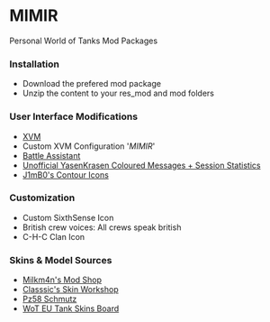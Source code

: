# MIMIR
Personal World of Tanks Mod Packages

### Installation
* Download the prefered mod package
* Unzip the content to your res_mod and mod folders

### User Interface Modifications
* [XVM](http://www.modxvm.com/en/download-xvm/ "XVM")
* Custom XVM Configuration '_MIMIR_'
* [Battle Assistant](http://worldof-tanks.com/tag/battle-assistant "Battle Assistant")
* [Unofficial YasenKrasen Coloured Messages + Session Statistics](http://forum.worldoftanks.eu/index.php?/topic/583433-09170-unofficial-yasenkrasen-coloured-messages-session-statistics-eng-14122016/ "Unofficial YasenKrasen Coloured Messages + Session Statistics")
* [J1mB0's Contour Icons](http://worldof-tanks.com/j1mb0-s-contour-icon-mod-for-world-of-tanks/ "J1mB0's Contour Icons")

### Customization
* Custom SixthSense Icon
* British crew voices: All crews speak british
* C-H-C Clan Icon

### Skins & Model Sources
* [Milkm4n's Mod Shop](http://www.milkym4n.com/modshop/ "Milkm4n's Mod Shop")
* [Classsic's Skin Workshop](http://forum.worldoftanks.com/index.php?/topic/505250-091701-classics-skin-workshop-early-beta-of-israeli-desert-base-pack-released-1231/#topmost "Classsic's Skin Workshop")
* [Pz58 Schmutz](https://www.reddit.com/r/WorldofTanks/comments/5tpv3z/introducing_the_pz_58_schmutz/ "Pz58 Schmutz")
* [WoT EU Tank Skins Board](http://forum.worldoftanks.eu/index.php?/forum/91-tank-skins/ "WoT EU Tank Skins Board")